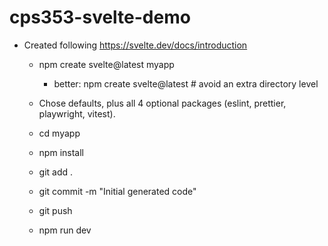 # cps353-svelte-demo

* Created following https://svelte.dev/docs/introduction
  * npm create svelte@latest myapp
    * better: npm create svelte@latest # avoid an extra directory level
  * Chose defaults, plus all 4 optional packages (eslint, prettier, playwright, vitest).

  * cd myapp
  * npm install
  * git add .
  * git commit -m "Initial generated code"
  * git push
  * npm run dev
